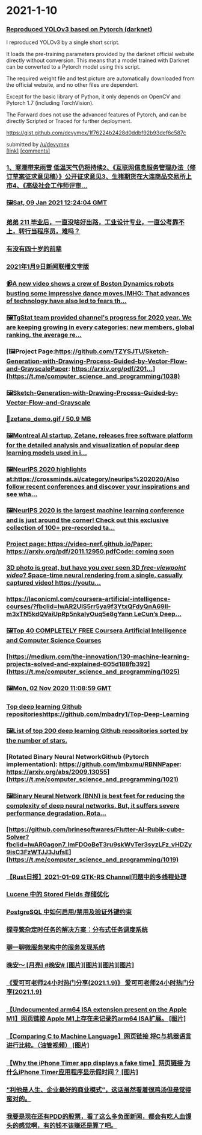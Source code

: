 
# 2021-1-10

### [Reproduced YOLOv3 based on Pytorch (darknet)](https://www.reddit.com/r/pytorch/comments/kts9zp/reproduced_yolov3_based_on_pytorch_darknet/)

 <!-- SC_OFF --><div class="md"><p>I reproduced YOLOv3 by a single short script.</p> <p>It loads the pre-training parameters provided by the darknet official website directly without conversion. This means that a model trained with Darknet can be converted to a Pytorch model using this script.</p> <p>The required weight file and test picture are automatically downloaded from the official website, and no other files are dependent.</p> <p>Except for the basic library of Python, it only depends on OpenCV and Pytorch 1.7 (including TorchVision).</p> <p>The Forward does not use the advanced features of Pytorch, and can be directly Scripted or Traced for further deployment.</p> <p><a href="https://gist.github.com/devymex/1f76224b2428d0ddbf92b93def6c587c">https://gist.github.com/devymex/1f76224b2428d0ddbf92b93def6c587c</a></p> </div><!-- SC_ON --> &#32; submitted by &#32; <a href="https://www.reddit.com/user/devymex"> /u/devymex </a> <br /> <span><a href="https://www.reddit.com/r/pytorch/comments/kts9zp/reproduced_yolov3_based_on_pytorch_darknet/">[link]</a></span> &#32; <span><a href="https://www.reddit.com/r/pytorch/comments/kts9zp/reproduced_yolov3_based_on_pytorch_darknet/">[comments]</a></span>

### [1、寒潮带来雨雪 低温天气仍将持续2、《互联网信息服务管理办法（修订草案征求意见稿）》公开征求意见3、生猪期货在大连商品交易所上市4、《高级社会工作师评审...](https://t.me/tgchinanews/909)

### [🖼Sat, 09 Jan 2021 12:24:04 GMT](https://t.me/tgchinanews/908)

### [弟弟 211 毕业后，一直没啥好出路，工业设计专业，一直公考靠不上，转行当程序员，难吗？](https://www.v2ex.com/t/743322)

### [有没有四十岁的前辈](https://www.v2ex.com/t/743242)

### [2021年1月9日新闻联播文字版](http://www.xwlb.net.cn/17443.html)

### [📹A new video shows a crew of Boston Dynamics robots busting some impressive dance moves.IMHO: That advances of technology have also led to fears th...](https://t.me/computer_science_and_programming/1040)

### [🖼TgStat team provided channel's progress for 2020 year. We are keeping growing in every categories: new members, global ranking, the average re...](https://t.me/computer_science_and_programming/1039)

### [🖼Project Page:https://github.com/TZYSJTU/Sketch-Generation-with-Drawing-Process-Guided-by-Vector-Flow-and-GrayscalePaper: https://arxiv.org/pdf/201...](https://t.me/computer_science_and_programming/1038)

### [🖼Sketch-Generation-with-Drawing-Process-Guided-by-Vector-Flow-and-Grayscale](https://t.me/computer_science_and_programming/1036)

### [📎zetane_demo.gif / 50.9 MB](https://t.me/computer_science_and_programming/1035)

### [🖼Montreal AI startup, Zetane, releases free software platform for the detailed analysis and visualization of popular deep learning models used in i...](https://t.me/computer_science_and_programming/1033)

### [🖼NeurIPS 2020 highlights at:https://crossminds.ai/category/neurips%202020/Also follow recent conferences and discover your inspirations and see wha...](https://t.me/computer_science_and_programming/1032)

### [🖼NeurIPS 2020 is the largest machine learning conference and is just around the corner! Check out this exclusive collection of 100+ pre-recorded ta...](https://t.me/computer_science_and_programming/1030)

### [Project page: https://video-nerf.github.io/Paper: https://arxiv.org/pdf/2011.12950.pdfCode: coming soon](https://t.me/computer_science_and_programming/1029)

### [3D photo is great, but have you ever seen 3D *free-viewpoint video*? Space-time neural rendering from a single, casually captured video! https://youtu...](https://t.me/computer_science_and_programming/1028)

### [https://laconicml.com/coursera-artificial-intelligence-courses/?fbclid=IwAR2UlS5rr5ya9f3YtxQFdyQnA69ll-m3xTN5kdQVaiUpRp5nkaIyOuq5e8gYann LeCun’s Deep...](https://t.me/computer_science_and_programming/1027)

### [🖼Top 40 COMPLETELY FREE Coursera Artificial Intelligence and Computer Science Courses](https://t.me/computer_science_and_programming/1026)

### [https://medium.com/the-innovation/130-machine-learning-projects-solved-and-explained-605d188fb392](https://t.me/computer_science_and_programming/1025)

### [🖼Mon, 02 Nov 2020 11:08:59 GMT](https://t.me/computer_science_and_programming/1024)

### [Top deep learning Github repositorieshttps://github.com/mbadry1/Top-Deep-Learning](https://t.me/computer_science_and_programming/1023)

### [🖼List of top 200 deep learning Github repositories sorted by the number of stars.](https://t.me/computer_science_and_programming/1022)

### [Rotated Binary Neural NetworkGithub (Pytorch implementation): https://github.com/lmbxmu/RBNNPaper: https://arxiv.org/abs/2009.13055](https://t.me/computer_science_and_programming/1021)

### [🖼Binary Neural Network (BNN) is best feet for reducing the complexity of deep neural networks. But, it suffers severe performance degradation. Rota...](https://t.me/computer_science_and_programming/1020)

### [https://github.com/brinesoftwares/Flutter-AI-Rubik-cube-Solver?fbclid=IwAR0agon7_lmFDOoBeT3ru9skWvTer3syzLFz_vHDZy9isC3FzWTJJ3JufsE](https://t.me/computer_science_and_programming/1019)

### [【Rust日报】2021-01-09 GTK-RS Channel问题中的多线程处理](https://rustcc.cn/article?id=b6283c4a-8857-4e9e-b79d-219803f6854f)

### [Lucene 中的 Stored Fields 存储优化](https://www.infoq.cn/article/RgSYhHhcKwDV4b65cSyx)

### [PostgreSQL 中如何启用/禁用及验证外键约束](https://www.infoq.cn/article/kahUTf7ZLid0BiYhAdIq)

### [探寻繁杂定时任务的解决方案：分布式任务调度系统](https://www.infoq.cn/article/PdIkyOTaO6tfOcvPfm3w)

### [聊一聊微服务架构中的服务发现系统](https://www.infoq.cn/article/bcY0CCtSrx20urYw6ili)

### [晚安～ [月亮] #晚安# [图片][图片][图片][图片]](https://weibo.com/1402400261/JCqlChNAz)

### [《爱可可老师24小时热门分享(2021.1.9)》  爱可可老师24小时热门分享(2021.1.9)](https://weibo.com/1402400261/JCqkY2fRP)

### [【Undocumented arm64 ISA extension present on the Apple M1】网页链接 Apple M1上存在未记录的arm64 ISA扩展。 [图片]](https://weibo.com/1715118170/JCr8mgvYK)

### [【Comparing C to Machine Language】网页链接 将C与机器语言进行比较。（油管视频） [图片]](https://weibo.com/1715118170/JCqK1rjGL)

### [【Why the iPhone Timer app displays a fake time】网页链接 为什么iPhone Timer应用程序显示假时间？ [图片]](https://weibo.com/1715118170/JCqlzlzfk)

### [“利他是人生、企业最好的商业模式”，这话虽然看着很鸡汤但是觉得蛮对的。](https://weibo.com/1642628345/JCqyS0nMI)

### [我要是现在还有PDD的股票，看了这么多负面新闻，都会有吃人血馒头的感觉啊，有的钱不该赚还是算了吧。](https://weibo.com/1642628345/JCquYz7XB)